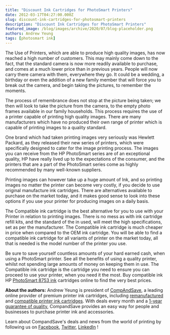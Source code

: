 ```yaml
---
title: "Discount Ink Cartridges for PhotoSmart Printers"
date: 2012-03-17T04:27:00.000Z
slug: discount-ink-cartridges-for-photosmart-printers
description: "Discount Ink Cartridges for PhotoSmart Printers"
featured_image: /blog/images/archive/2020/07/blog-placeholder.png
authors: Andrew Yeung
tags: [photosmart ink]
---
```


The Use of Printers, which are able to produce high quality images, has now reached a high number of customers. This may mainly come down to the fact, that the standard camera is now more readily available to purchase, and comes at a much lower price than in previous years. People will now carry there camera with them, everywhere they go. It could be a wedding, a birthday or even the addition of a new family member that will force you to break out the camera, and begin taking the pictures, to remember the moments. 

The process of remembrance does not stop at the picture being taken; we then will look to take the picture from the camera, to the empty photo frames available in our family households. This process requires the use of a printer capable of printing high quality images. There are many manufacturers which have no produced their own range of printer which is capable of printing images to a quality standard. 

One brand which had taken printing images very seriously was Hewlett Packard, as they released their new series of printers, which were specifically designed to cater for the image printing process. The images you can receive from the HP PhotoSmart series are of an exceptional quality, HP have really lived up to the expectations of the consumer, and the printers that are a part of the PhotoSmart series come as highly recommended by many well-known suppliers. 

Printing images can however take up a huge amount of Ink, and so printing images no matter the printer can become very costly, if you decide to use original manufacture ink cartridges. There are alternatives available to purchase on the market today, and it makes good sense to look into these options if you use your printer for producing images on a daily basis. 

The Compatible ink cartridge is the best alternative for you to use with your Printer in relation to printing images. There is no mess as with ink cartridge refill kits, and the standard of the in used, will meet the high specifications, set as per the manufacturer. The Compatible ink cartridge is much cheaper in price when compared to the OEM ink cartridge. You will be able to find a compatible ink cartridge for all variants of printer on the market today, all that is needed is the model number of the printer you use. 

Be sure to save yourself countless amounts of your hard earned cash, when using a PhotoSmart printer. See all the benefits of using a quality printer, whilst not spending large amounts of money on keeping them in use. The Compatible ink cartridge is the cartridge you need to ensure you can proceed to use your printer, when you need it the most. Buy compatible ink HP [PhotoSmart 8753 ink](https://www.compandsave.com/hp/photosmart/8753-ink-cartridges) cartridges online to find the very best prices.

**About the authors:** Andrew Yeung is president of [CompAndSave](https://www.compandsave.com/), a leading online provider of premium printer ink cartridges, including [remanufactured](https://www.compandsave.com/help) and [compatible printer ink cartridges](https://www.compandsave.com/help). With deals every month and a [1-year guarantee of quality](https://www.compandsave.com/help), CompandSave provides an easy way for people and businesses to purchase printer ink and accessories.

Learn about CompandSave's deals and news from the world of printing by following us on [Facebook](https://www.facebook.com/compandsave.ink), [Twitter](https://twitter.com/compandsave), [LinkedIn](https://www.linkedin.com) !